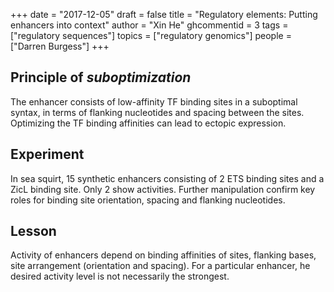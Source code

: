 +++
date = "2017-12-05"
draft = false
title = "Regulatory elements: Putting enhancers into context"
author = "Xin He"
ghcommentid = 3
tags = ["regulatory sequences"]
topics = ["regulatory genomics"]
people = ["Darren Burgess"]
+++

## Principle of *suboptimization*

The enhancer consists of low-affinity TF binding sites in a suboptimal syntax, in terms of flanking nucleotides and 
spacing between the sites. Optimizing the TF binding affinities can lead to ectopic expression. 

## Experiment

In sea squirt, 15 synthetic enhancers consisting of 2 ETS binding sites and a ZicL binding site. 
Only 2 show activities. Further manipulation confirm key roles for binding site orientation, spacing and flanking nucleotides.

## Lesson

Activity of enhancers depend on binding affinities of sites, flanking bases, 
site arrangement (orientation and spacing). For a particular enhancer, he desired activity level is not necessarily the strongest.
